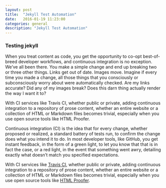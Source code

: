 ```yaml
---
layout: post
title:  "Jekyll Test Automation"
date:   2016-01-19 11:23:00
categories: general
description: "Jekyll Test Automation"
---
```


### Testing jekyll 
<p>

When you treat content as code, you get the opportunity to co-opt best-of-breed developer workflows, and continuous integration is no exception. We’ve all been there. You make a simple change and end up breaking two or three other things. Links get out of date. Images move. Imagine if every time you made a change, all those things that you consciously or subconsciously worry about were automatically checked. Are my links accurate? Did any of my images break? Does this darn thing actually render the way I want it to? </p>

<p>

With CI services like Travis CI, whether public or private, adding continuous integration to a repository of prose content, whether an entire website or a collection of HTML or Markdown files becomes trivial, especially when you use open source tools like HTML Proofer.
</p>

<p>
Continuous integration (CI) is the idea that for every change, whether proposed or realized, a standard battery of tests run, to confirm the change does what you intend it to do. In most developer tools, like GitHub, you get instant feedback, in the form of a green light, to let you know that that is in fact the case, or a red light, in the event that something went awry, detailing exactly what doesn’t match you specified expectations. </p>

<p>

With CI services like [Travis CI](https://travis-ci.org/), whether public or private, adding continuous integration to a repository of prose content, whether an entire website or a collection of HTML or Markdown files becomes trivial, especially when you use open source tools like [HTML Proofer](https://github.com/gjtorikian/html-proofer). </p>


